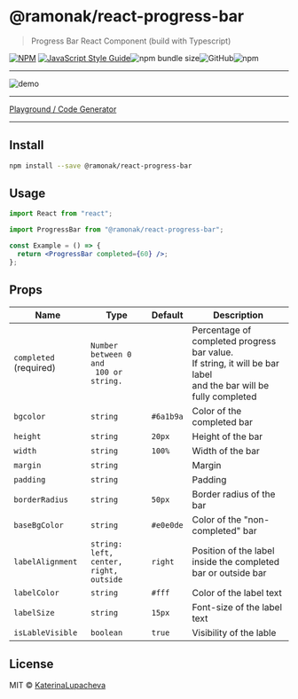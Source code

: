 # @ramonak/react-progress-bar

> Progress Bar React Component (build with Typescript)

[![NPM](https://img.shields.io/npm/v/@ramonak/react-progress-bar.svg)](https://www.npmjs.com/package/@ramonak/react-progress-bar) [![JavaScript Style Guide](https://img.shields.io/badge/code_style-standard-brightgreen.svg)](https://standardjs.com)![npm bundle size](https://img.shields.io/bundlephobia/min/@ramonak/react-progress-bar)![GitHub](https://img.shields.io/github/license/katerinalupacheva/react-progress-bar)![npm](https://img.shields.io/npm/dw/@ramonak/react-progress-bar)

---

![demo](https://i.ibb.co/Fgh0BsD/animated-demo.gif)

---

[Playground / Code Generator](https://katerinalupacheva.github.io/react-progress-bar/)

---

## Install

```bash
npm install --save @ramonak/react-progress-bar
```

## Usage

```jsx
import React from "react";

import ProgressBar from "@ramonak/react-progress-bar";

const Example = () => {
  return <ProgressBar completed={60} />;
};
```

## Props

| Name                   | Type                                           | Default   | Description                                                                                                                 |
| ---------------------- | ---------------------------------------------- | --------- | --------------------------------------------------------------------------------------------------------------------------- |
| `completed` (required) | `Number between 0 and` <br/>` 100 or string.`  |           | Percentage of completed progress bar value. <br/> If string, it will be bar label <br/> and the bar will be fully completed |
| `bgcolor`              | `string`                                       | `#6a1b9a` | Color of the completed bar                                                                                                  |
| `height`               | `string`                                       | `20px`    | Height of the bar                                                                                                           |
| `width`                | `string`                                       | `100%`    | Width of the bar                                                                                                            |
| `margin`               | `string`                                       |           | Margin                                                                                                                      |
| `padding`              | `string`                                       |           | Padding                                                                                                                     |
| `borderRadius`         | `string`                                       | `50px`    | Border radius of the bar                                                                                                    |
| `baseBgColor`          | `string`                                       | `#e0e0de` | Color of the "non-completed" bar                                                                                            |
| `labelAlignment`       | `string:` <br/> `left, center, right, outside` | `right`   | Position of the label inside the completed bar or outside bar                                                               |
| `labelColor`           | `string`                                       | `#fff`    | Color of the label text                                                                                                     |
| `labelSize`            | `string`                                       | `15px`    | Font-size of the label text                                                                                                 |
| `isLableVisible`       | `boolean`                                      | `true`    | Visibility of the lable                                                                                                     |

## License

MIT © [KaterinaLupacheva](https://github.com/KaterinaLupacheva)
